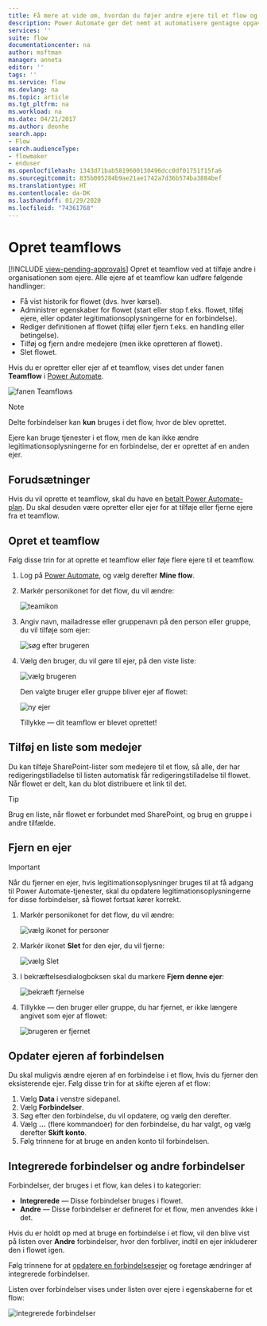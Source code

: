 ```yaml
---
title: Få mere at vide om, hvordan du føjer andre ejere til et flow og opretter teamflows | Microsoft Docs
description: Power Automate gør det nemt at automatisere gentagne opgaver. Du kan tilføje brugere eller grupper som ejere og samarbejde med dem om at designe og administrere flows.
services: ''
suite: flow
documentationcenter: na
author: msftman
manager: anneta
editor: ''
tags: ''
ms.service: flow
ms.devlang: na
ms.topic: article
ms.tgt_pltfrm: na
ms.workload: na
ms.date: 04/21/2017
ms.author: deonhe
search.app:
- Flow
search.audienceType:
- flowmaker
- enduser
ms.openlocfilehash: 1343d71bab5819600130496dcc0df01751f15fa6
ms.sourcegitcommit: 835b005284b9ae21ae1742a7d36b574ba3884bef
ms.translationtype: HT
ms.contentlocale: da-DK
ms.lasthandoff: 01/29/2020
ms.locfileid: "74361768"
---
```

# <a name="create-team-flows"></a>Opret teamflows
[!INCLUDE [view-pending-approvals](includes/cc-rebrand.md)]
Opret et teamflow ved at tilføje andre i organisationen som ejere. Alle ejere af et teamflow kan udføre følgende handlinger:

* Få vist historik for flowet (dvs. hver kørsel).
* Administrer egenskaber for flowet (start eller stop f.eks. flowet, tilføj ejere, eller opdater legitimationsoplysningerne for en forbindelse).
* Rediger definitionen af flowet (tilføj eller fjern f.eks. en handling eller betingelse).
* Tilføj og fjern andre medejere (men ikke opretteren af flowet).
* Slet flowet.

Hvis du er opretter eller ejer af et teamflow, vises det under fanen **Teamflow** i [Power Automate](https://flow.microsoft.com).

![fanen Teamflows](./media/create-team-flows/addowner5.png)

> [!NOTE]
> Delte forbindelser kan **kun** bruges i det flow, hvor de blev oprettet.
> 
> 

Ejere kan bruge tjenester i et flow, men de kan ikke ændre legitimationsoplysningerne for en forbindelse, der er oprettet af en anden ejer.

## <a name="prerequisites"></a>Forudsætninger
Hvis du vil oprette et teamflow, skal du have en [betalt Power Automate-plan](https://flow.microsoft.com/pricing/). Du skal desuden være opretter eller ejer for at tilføje eller fjerne ejere fra et teamflow.

## <a name="create-a-team-flow"></a>Opret et teamflow
Følg disse trin for at oprette et teamflow eller føje flere ejere til et teamflow.

1. Log på [Power Automate](https://flow.microsoft.com), og vælg derefter **Mine flow**.
2. Markér personikonet for det flow, du vil ændre:
   
    ![teamikon](./media/create-team-flows/addowner1.png)
3. Angiv navn, mailadresse eller gruppenavn på den person eller gruppe, du vil tilføje som ejer:
   
    ![søg efter brugeren](./media/create-team-flows/addowner2.png)
4. Vælg den bruger, du vil gøre til ejer, på den viste liste:
   
    ![vælg brugeren](./media/create-team-flows/addowner3.png)
   
     Den valgte bruger eller gruppe bliver ejer af flowet:
   
    ![ny ejer](./media/create-team-flows/addowner4.png)
   
     Tillykke &mdash; dit teamflow er blevet oprettet!

## <a name="add-a-list-as-a-co-owner"></a>Tilføj en liste som medejer

Du kan tilføje SharePoint-lister som medejere til et flow, så alle, der har redigeringstilladelse til listen automatisk får redigeringstilladelse til flowet. Når flowet er delt, kan du blot distribuere et link til det.

> [!TIP]
> Brug en liste, når flowet er forbundet med SharePoint, og brug en gruppe i andre tilfælde.
>

## <a name="remove-an-owner"></a>Fjern en ejer

> [!IMPORTANT]
> Når du fjerner en ejer, hvis legitimationsoplysninger bruges til at få adgang til Power Automate-tjenester, skal du opdatere legitimationsoplysningerne for disse forbindelser, så flowet fortsat kører korrekt.
> 
> 

1. Markér personikonet for det flow, du vil ændre:
   
    ![vælg ikonet for personer](./media/create-team-flows/removeowner1.png)
2. Markér ikonet **Slet** for den ejer, du vil fjerne:
   
    ![vælg Slet](./media/create-team-flows/removeowner2.png)
3. I bekræftelsesdialogboksen skal du markere **Fjern denne ejer**:
   
    ![bekræft fjernelse](./media/create-team-flows/removeowner3.png)
4. Tillykke &mdash; den bruger eller gruppe, du har fjernet, er ikke længere angivet som ejer af flowet:
   
    ![brugeren er fjernet](./media/create-team-flows/removeowner4.png)


## <a name="update-connection-owner"></a>Opdater ejeren af forbindelsen

Du skal muligvis ændre ejeren af en forbindelse i et flow, hvis du fjerner den eksisterende ejer. Følg disse trin for at skifte ejeren af et flow:

1. Vælg **Data** i venstre sidepanel.
1. Vælg **Forbindelser**.
1. Søg efter den forbindelse, du vil opdatere, og vælg den derefter.
1. Vælg **...** (flere kommandoer) for den forbindelse, du har valgt, og vælg derefter **Skift konto**.
1. Følg trinnene for at bruge en anden konto til forbindelsen.

## <a name="embedded-and-other-connections"></a>Integrerede forbindelser og andre forbindelser

Forbindelser, der bruges i et flow, kan deles i to kategorier:

* **Integrerede** &mdash; Disse forbindelser bruges i flowet.
* **Andre** &mdash; Disse forbindelser er defineret for et flow, men anvendes ikke i det.

Hvis du er holdt op med at bruge en forbindelse i et flow, vil den blive vist på listen over **Andre** forbindelser, hvor den forbliver, indtil en ejer inkluderer den i flowet igen.

Følg trinnene for at [opdatere en forbindelsesejer](./create-team-flows.md#update-connection-owner) og foretage ændringer af integrerede forbindelser.

Listen over forbindelser vises under listen over ejere i egenskaberne for et flow:

![integrerede forbindelser](./media/create-team-flows/embeddedconnections.png)

